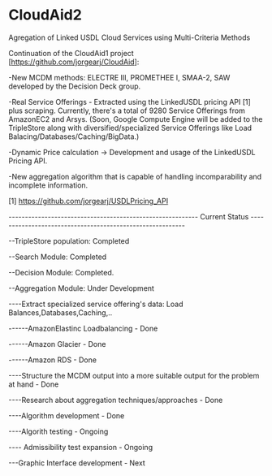 CloudAid2
=========

Agregation of Linked USDL Cloud Services using Multi-Criteria Methods

Continuation of the CloudAid1 project [https://github.com/jorgearj/CloudAid]:

-New MCDM methods: ELECTRE III, PROMETHEE I, SMAA-2, SAW developed by the Decision Deck group.

-Real Service Offerings - Extracted using the LinkedUSDL pricing API [1] plus scraping. Currently, there's a total of 9280 Service Offerings from AmazonEC2 and Arsys. (Soon, Google Compute Engine will be added to the TripleStore along with diversified/specialized Service Offerings like Load Balacing/Databases/Caching/BigData.)

-Dynamic Price calculation -> Development and usage of the LinkedUSDL Pricing API.

-New aggregation algorithm that is capable of handling incomparability and incomplete information. 


[1] https://github.com/jorgearj/USDLPricing_API


---------------------------------------------------------- Current Status ---------------------------------------------------------- 

--TripleStore population: Completed

--Search Module: Completed

--Decision Module: Completed.

--Aggregation Module: Under Development

----Extract specialized service offering's data: Load Balances,Databases,Caching,..

------AmazonElastinc Loadbalancing - Done

------Amazon Glacier - Done

------Amazon RDS - Done

----Structure the MCDM output into a more suitable output for the problem at hand - Done

----Research about aggregation techniques/approaches - Done

----Algorithm development - Done

----Algorith testing - Ongoing

---- Admissibility test expansion - Ongoing

---Graphic Interface development - Next
